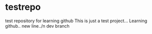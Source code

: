 # testrepo
test repository for learning github
This is just a test project...
Learning github..
new line../n
dev branch
